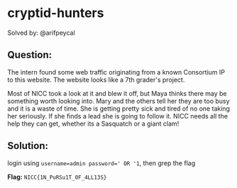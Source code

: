 # cryptid-hunters

Solved by: @arifpeycal

## Question:
The intern found some web traffic originating from a known Consortium IP to this website. The website looks like a 7th grader's project.

Most of NICC took a look at it and blew it off, but Maya thinks there may be something worth looking into. Mary and the others tell her they are too busy and it is a waste of time. She is getting pretty sick and tired of no one taking her seriously. If she finds a lead she is going to follow it. NICC needs all the help they can get, whether its a Sasquatch or a giant clam!


## Solution:
login using `username=admin password=' OR '1`, then grep the flag

**Flag:** `NICC{1N_PuRSu1T_0F_4LL13S}`
